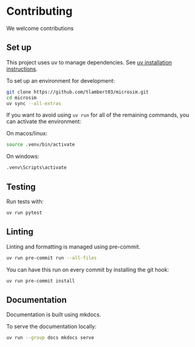 # Contributing

We welcome contributions

## Set up

This project uses uv to manage dependencies.
See [uv installation instructions](https://docs.astral.sh/uv/getting-started/installation/).

To set up an environment for development:

```sh
git clone https://github.com/tlambert03/microsim.git
cd microsim
uv sync --all-extras
```

If you want to avoid using `uv run` for all of the remaining commands,
you can activate the environment:

On macos/linux:

```sh
source .venv/bin/activate
```

On windows:

```sh
.venv\Scripts\activate
```

## Testing

Run tests with:

```sh
uv run pytest
```

## Linting

Linting and formatting is managed using pre-commit.

```sh
uv run pre-commit run --all-files
```

You can have this run on every commit by installing the git hook:

```sh
uv run pre-commit install
```

## Documentation

Documentation is built using mkdocs.

To serve the documentation locally:

```sh
uv run --group docs mkdocs serve
```
